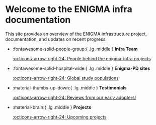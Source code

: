 # Welcome to the ENIGMA infra documentation

This site provides an overview of the ENIGMA infrastructure project,
documentation, and updates on recent progress.

<div class="grid cards" markdown>

-   :fontawesome-solid-people-group:{ .lg .middle } __Infra Team__
    

    [:octicons-arrow-right-24: People behind the enigma-infra projects](team/people)

-   :fontawesome-solid-hospital-wide:{ .lg .middle } __Enigma-PD sites__
    

    [:octicons-arrow-right-24: Global study populations](wg/e_pd)

-   :material-thumbs-up-down:{ .lg .middle } __Testimonials__
    

    [:octicons-arrow-right-24: Reviews from our early adopters!](reviews/testimonials)

-   :material-brain:{ .lg .middle } __Projects__
    

    [:octicons-arrow-right-24: Upcoming projects](projects/open_science_toolstack)

</div>